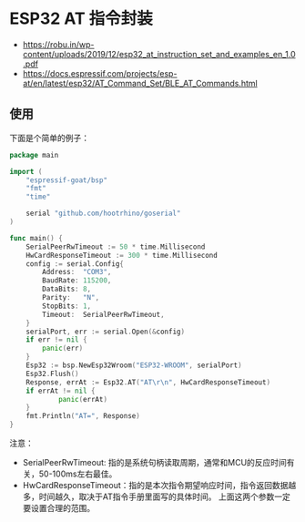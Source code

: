 <!--
 Copyright (C) 2024 wwhai

 This program is free software: you can redistribute it and/or modify
 it under the terms of the GNU Affero General Public License as
 published by the Free Software Foundation, either version 3 of the
 License, or (at your option) any later version.

 This program is distributed in the hope that it will be useful,
 but WITHOUT ANY WARRANTY; without even the implied warranty of
 MERCHANTABILITY or FITNESS FOR A PARTICULAR PURPOSE.  See the
 GNU Affero General Public License for more details.

 You should have received a copy of the GNU Affero General Public License
 along with this program.  If not, see <https://www.gnu.org/licenses/>.
-->

# ESP32 AT 指令封装
- https://robu.in/wp-content/uploads/2019/12/esp32_at_instruction_set_and_examples_en_1.0.pdf
- https://docs.espressif.com/projects/esp-at/en/latest/esp32/AT_Command_Set/BLE_AT_Commands.html

## 使用
下面是个简单的例子：

```go
package main

import (
	"espressif-goat/bsp"
	"fmt"
	"time"

	serial "github.com/hootrhino/goserial"
)

func main() {
	SerialPeerRwTimeout := 50 * time.Millisecond
	HwCardResponseTimeout := 300 * time.Millisecond
	config := serial.Config{
		Address:  "COM3",
		BaudRate: 115200,
		DataBits: 8,
		Parity:   "N",
		StopBits: 1,
		Timeout:  SerialPeerRwTimeout,
	}
	serialPort, err := serial.Open(&config)
	if err != nil {
		panic(err)
	}
	Esp32 := bsp.NewEsp32Wroom("ESP32-WROOM", serialPort)
	Esp32.Flush()
	Response, errAt := Esp32.AT("AT\r\n", HwCardResponseTimeout)
	if errAt != nil {
			panic(errAt)
	}
	fmt.Println("AT=", Response)
}

```
注意：
- SerialPeerRwTimeout: 指的是系统句柄读取周期，通常和MCU的反应时间有关，50-100ms左右最佳。
- HwCardResponseTimeout：指的是本次指令期望响应时间，指令返回数据越多，时间越久，取决于AT指令手册里面写的具体时间。
上面这两个参数一定要设置合理的范围。